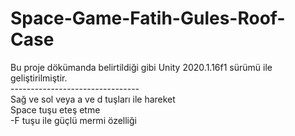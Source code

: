 # Space-Game-Fatih-Gules-Roof-Case
Bu proje dökümanda belirtildiği gibi Unity 2020.1.16f1 sürümü ile geliştirilmiştir.
<br>--------------------------------<br>
Sağ ve sol veya a ve d tuşları ile hareket<br>
Space tuşu eteş etme<br>
-F tuşu ile güçlü mermi özelliği<br>
